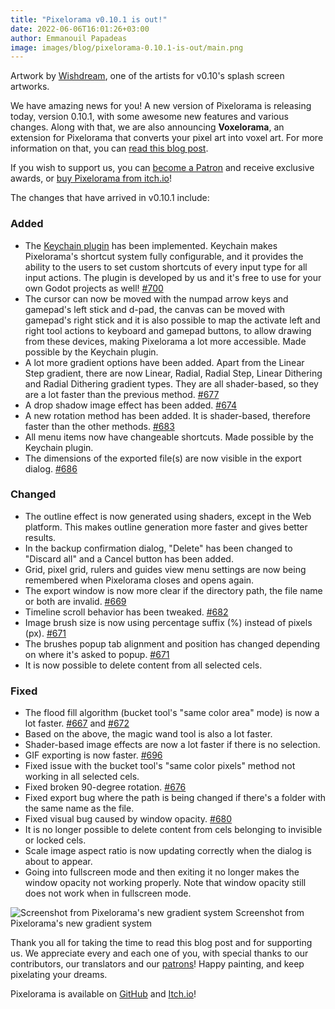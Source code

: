```yaml
---
title: "Pixelorama v0.10.1 is out!"
date: 2022-06-06T16:01:26+03:00
author: Emmanouil Papadeas
image: images/blog/pixelorama-0.10.1-is-out/main.png
---
```

Artwork by [Wishdream](https://twitter.com/WishdreamStar), one of the artists for v0.10's splash screen artworks.

We have amazing news for you! A new version of Pixelorama is releasing today, version 0.10.1, with some awesome new features and various changes. Along with that, we are also announcing **Voxelorama**, an extension for Pixelorama that converts your pixel art into voxel art. For more information on that, you can [read this blog post](../announcing-voxelorama).

If you wish to support us, you can [become a Patron](https://www.patreon.com/OramaInteractive) and receive exclusive awards, or [buy Pixelorama from itch.io](https://orama-interactive.itch.io/pixelorama)!

The changes that have arrived in v0.10.1 include:
### Added
- The [Keychain plugin](https://github.com/Orama-Interactive/Keychain) has been implemented. Keychain makes Pixelorama's shortcut system fully configurable, and it provides the ability to the users to set custom shortcuts of every input type for all input actions. The plugin is developed by us and it's free to use for your own Godot projects as well! [#700](https://github.com/Orama-Interactive/Pixelorama/pull/700)
- The cursor can now be moved with the numpad arrow keys and gamepad's left stick and d-pad, the canvas can be moved with gamepad's right stick and it is also possible to map the activate left and right tool actions to keyboard and gamepad buttons, to allow drawing from these devices, making Pixelorama a lot more accessible. Made possible by the Keychain plugin.
- A lot more gradient options have been added. Apart from the Linear Step gradient, there are now Linear, Radial, Radial Step, Linear Dithering and Radial Dithering gradient types. They are all shader-based, so they are a lot faster than the previous method. [#677](https://github.com/Orama-Interactive/Pixelorama/pull/677)
- A drop shadow image effect has been added. [#674](https://github.com/Orama-Interactive/Pixelorama/pull/674)
- A new rotation method has been added. It is shader-based, therefore faster than the other methods. [#683](https://github.com/Orama-Interactive/Pixelorama/pull/683)
- All menu items now have changeable shortcuts. Made possible by the Keychain plugin.
- The dimensions of the exported file(s) are now visible in the export dialog. [#686](https://github.com/Orama-Interactive/Pixelorama/pull/686)

### Changed
- The outline effect is now generated using shaders, except in the Web platform. This makes outline generation more faster and gives better results.
- In the backup confirmation dialog, "Delete" has been changed to "Discard all" and a Cancel button has been added.
- Grid, pixel grid, rulers and guides view menu settings are now being remembered when Pixelorama closes and opens again.
- The export window is now more clear if the directory path, the file name or both are invalid. [#669](https://github.com/Orama-Interactive/Pixelorama/pull/669)
- Timeline scroll behavior has been tweaked. [#682](https://github.com/Orama-Interactive/Pixelorama/pull/682)
- Image brush size is now using percentage suffix (%) instead of pixels (px). [#671](https://github.com/Orama-Interactive/Pixelorama/pull/671)
- The brushes popup tab alignment and position has changed depending on where it's asked to popup. [#671](https://github.com/Orama-Interactive/Pixelorama/pull/671)
- It is now possible to delete content from all selected cels.

### Fixed
- The flood fill algorithm (bucket tool's "same color area" mode) is now a lot faster. [#667](https://github.com/Orama-Interactive/Pixelorama/pull/667) and [#672](https://github.com/Orama-Interactive/Pixelorama/pull/672)
- Based on the above, the magic wand tool is also a lot faster.
- Shader-based image effects are now a lot faster if there is no selection.
- GIF exporting is now faster. [#696](https://github.com/Orama-Interactive/Pixelorama/pull/696)
- Fixed issue with the bucket tool's "same color pixels" method not working in all selected cels.
- Fixed broken 90-degree rotation. [#676](https://github.com/Orama-Interactive/Pixelorama/pull/676)
- Fixed export bug where the path is being changed if there's a folder with the same name as the file.
- Fixed visual bug caused by window opacity. [#680](https://github.com/Orama-Interactive/Pixelorama/pull/680)
- It is no longer possible to delete content from cels belonging to invisible or locked cels.
- Scale image aspect ratio is now updating correctly when the dialog is about to appear.
- Going into fullscreen mode and then exiting it no longer makes the window opacity not working properly. Note that window opacity still does not work when in fullscreen mode.

![Screenshot from Pixelorama's new gradient system](../../images/blog/pixelorama-0.10.1-is-out/gradients.png)
Screenshot from Pixelorama's new gradient system

Thank you all for taking the time to read this blog post and for supporting us. We appreciate every and each one of you, with special thanks to our contributors, our translators and our [patrons](https://www.patreon.com/OramaInteractive)! Happy painting, and keep pixelating your dreams.

Pixelorama is available on [GitHub](https://github.com/Orama-Interactive/Pixelorama) and [Itch.io](https://orama-interactive.itch.io/pixelorama)!
